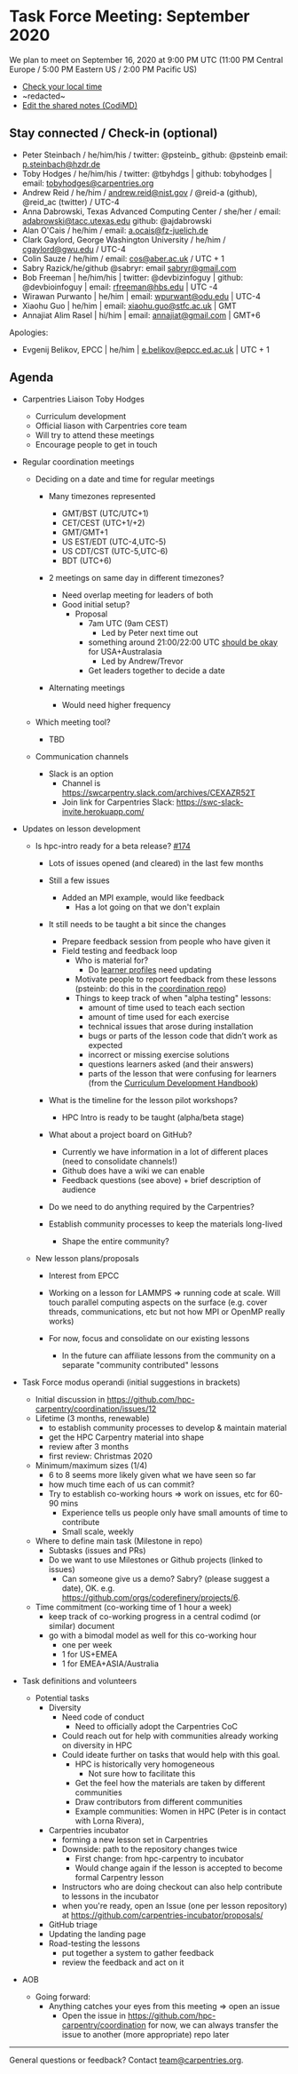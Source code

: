 # Task Force Meeting: September 2020

We plan to meet on September 16, 2020 at 9:00 PM UTC (11:00 PM Central Europe /
5:00 PM Eastern US / 2:00 PM Pacific US)

- [Check your local time](https://www.timeanddate.com/worldclock/fixedtime.html?iso=20200916T2100&msg=HPC%20Carpentry%20-%20Task%20Force%20Meeting:%20September%202020)
- ~redacted~
- [Edit the shared notes (CodiMD)](https://codimd.carpentries.org/ct7yfc_LSseoC8mEmbVEiQ?both)

## Stay connected / Check-in (optional)

- Peter Steinbach / he/him/his / twitter: @psteinb\_ github: @psteinb email:
  p.steinbach@hzdr.de
- Toby Hodges / he/him/his / twitter: @tbyhdgs | github: tobyhodges | email:
  tobyhodges@carpentries.org
- Andrew Reid / he/him / andrew.reid@nist.gov / @reid-a (github), @reid_ac
  (twitter) / UTC-4
- Anna Dabrowski, Texas Advanced Computing Center / she/her / email:
  adabrowski@tacc.utexas.edu github: @ajdabrowski
- Alan O'Cais / he/him / email: a.ocais@fz-juelich.de
- Clark Gaylord, George Washington University / he/him / cgaylord@gwu.edu /
  UTC-4
- Colin Sauze / he/him / email: cos@aber.ac.uk / UTC + 1
- Sabry Razick/he/github @sabryr: email sabryr@gmail.com
- Bob Freeman | he/him/his | twitter: @devbizinfoguy | github: @devbioinfoguy |
  email: rfreeman@hbs.edu | UTC -4
- Wirawan Purwanto | he/him | email: wpurwant@odu.edu | UTC-4
- Xiaohu Guo | he/him | email: xiaohu.guo@stfc.ac.uk | GMT
- Annajiat Alim Rasel | hi/him | email: annajiat@gmail.com | GMT+6

Apologies:

- Evgenij Belikov, EPCC | he/him | e.belikov@epcc.ed.ac.uk | UTC + 1

## Agenda

- Carpentries Liaison Toby Hodges

  - Curriculum development
  - Official liason with Carpentries core team
  - Will try to attend these meetings
  - Encourage people to get in touch

- Regular coordination meetings

  - Deciding on a date and time for regular meetings

    - Many timezones represented
      - GMT/BST (UTC/UTC+1)
      - CET/CEST (UTC+1/+2)
      - GMT/GMT+1
      - US EST/EDT (UTC-4,UTC-5)
      - US CDT/CST (UTC-5,UTC-6)
      - BDT (UTC+6)
    - 2 meetings on same day in different timezones?

      - Need overlap meeting for leaders of both
      - Good initial setup?
        - Proposal
          - 7am UTC (9am CEST)
            - Led by Peter next time out
          - something around 21:00/22:00 UTC
            [should be okay](https://www.timeanddate.com/worldclock/meetingtime.html?year=2020&month=9&day=17&p1=224&p2=240&p3=179)
            for USA+Australasia
            - Led by Andrew/Trevor
          - Get leaders together to decide a date

    - Alternating meetings
      - Would need higher frequency

  - Which meeting tool?
    - TBD
  - Communication channels
    - Slack is an option
      - Channel is https://swcarpentry.slack.com/archives/CEXAZR52T
      - Join link for Carpentries Slack:
        https://swc-slack-invite.herokuapp.com/

- Updates on lesson development

  - Is hpc-intro ready for a beta release?
    [#174](https://github.com/hpc-carpentry/hpc-intro/issues/174)

    - Lots of issues opened (and cleared) in the last few months
    - Still a few issues
      - Added an MPI example, would like feedback
        - Has a lot going on that we don't explain
    - It still needs to be taught a bit since the changes
      - Prepare feedback session from people who have given it
      - Field testing and feedback loop
        - Who is material for?
          - Do
            [learner profiles](https://hpc-carpentry.github.io/why-hpc-carpentry)
            need updating
        - Motivate people to report feedback from these lessons (psteinb: do
          this in the
          [coordination repo](https://github.com/hpc-carpentry/coordinations))
        - Things to keep track of when "alpha testing" lessons:
          - amount of time used to teach each section
          - amount of time used for each exercise
          - technical issues that arose during installation
          - bugs or parts of the lesson code that didn’t work as expected
          - incorrect or missing exercise solutions
          - questions learners asked (and their answers)
          - parts of the lesson that were confusing for learners (from the
            [Curriculum Development Handbook](https://cdh.carpentries.org))
    - What is the timeline for the lesson pilot workshops?

      - HPC Intro is ready to be taught (alpha/beta stage)

    - What about a project board on GitHub?
      - Currently we have information in a lot of different places (need to
        consolidate channels!)
      - Github does have a wiki we can enable
      - Feedback questions (see above) + brief description of audience
    - Do we need to do anything required by the Carpentries?
    - Establish community processes to keep the materials long-lived
      - Shape the entire community?

  - New lesson plans/proposals

    - Interest from EPCC
    - Working on a lesson for LAMMPS => running code at scale. Will touch
      parallel computing aspects on the surface (e.g. cover threads,
      communications, etc but not how MPI or OpenMP really works)

    - For now, focus and consolidate on our existing lessons
      - In the future can affiliate lessons from the community on a separate
        "community contributed" lessons

- Task Force modus operandi (initial suggestions in brackets)
  - Initial discussion in
    https://github.com/hpc-carpentry/coordination/issues/12
  - Lifetime (3 months, renewable)
    - to establish community processes to develop & maintain material
    - get the HPC Carpentry material into shape
    - review after 3 months
    - first review: Christmas 2020
  - Minimum/maximum sizes (1/4)
    - 6 to 8 seems more likely given what we have seen so far
    - how much time each of us can commit?
    - Try to establish co-working hours => work on issues, etc for 60-90 mins
      - Experience tells us people only have small amounts of time to
        contribute
      - Small scale, weekly
  - Where to define main task (Milestone in repo)
    - Subtasks (issues and PRs)
    - Do we want to use Milestones or Github projects (linked to issues)
      - Can someone give us a demo? Sabry? (please suggest a date), OK. e.g.
        https://github.com/orgs/coderefinery/projects/6.
  - Time commitment (co-working time of 1 hour a week)
    - keep track of co-working progress in a central codimd (or similar)
      document
    - go with a bimodal model as well for this co-working hour
      - one per week
      - 1 for US+EMEA
      - 1 for EMEA+ASIA/Australia
- Task definitions and volunteers

  - Potential tasks
    - Diversity
      - Need code of conduct
        - Need to officially adopt the Carpentries CoC
      - Could reach out for help with communities already working on diversity
        in HPC
      - Could ideate further on tasks that would help with this goal.
        - HPC is historically very homogeneous
          - Not sure how to facilitate this
        - Get the feel how the materials are taken by different communities
        - Draw contributors from different communities
        - Example communities: Women in HPC (Peter is in contact with Lorna
          Rivera),
    - Carpentries incubator
      - forming a new lesson set in Carpentries
      - Downside: path to the repository changes twice
        - First change: from hpc-carpentry to incubator
        - Would change again if the lesson is accepted to become formal
          Carpentry lesson
      - Instructors who are doing checkout can also help contribute to lessons
        in the incubator
      - when you're ready, open an Issue (one per lesson repository) at
        https://github.com/carpentries-incubator/proposals/
    - GitHub triage
    - Updating the landing page
    - Road-testing the lessons
      - put together a system to gather feedback
      - review the feedback and act on it

- AOB
  - Going forward:
    - Anything catches your eyes from this meeting => open an issue
      - Open the issue in https://github.com/hpc-carpentry/coordination for
        now, we can always transfer the issue to another (more appropriate)
        repo later

---

General questions or feedback? Contact
[team@carpentries.org](mailto:team@carpentries.org).
